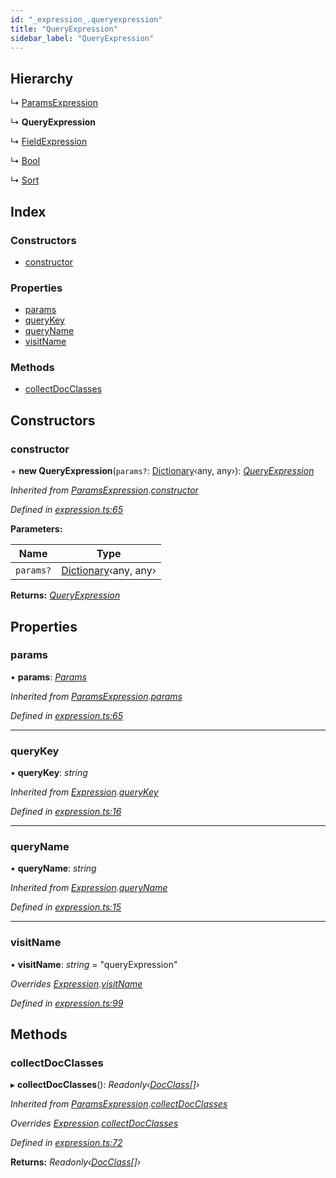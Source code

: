 ```yaml
---
id: "_expression_.queryexpression"
title: "QueryExpression"
sidebar_label: "QueryExpression"
---
```


## Hierarchy

  ↳ [ParamsExpression](_expression_.paramsexpression.md)

  ↳ **QueryExpression**

  ↳ [FieldExpression](_expression_.fieldexpression.md)

  ↳ [Bool](_expression_.bool.md)

  ↳ [Sort](_expression_.sort.md)

## Index

### Constructors

* [constructor](_expression_.queryexpression.md#constructor)

### Properties

* [params](_expression_.queryexpression.md#params)
* [queryKey](_expression_.queryexpression.md#querykey)
* [queryName](_expression_.queryexpression.md#queryname)
* [visitName](_expression_.queryexpression.md#visitname)

### Methods

* [collectDocClasses](_expression_.queryexpression.md#collectdocclasses)

## Constructors

###  constructor

\+ **new QueryExpression**(`params?`: [Dictionary](../modules/_types_.md#dictionary)‹any, any›): *[QueryExpression](_expression_.queryexpression.md)*

*Inherited from [ParamsExpression](_expression_.paramsexpression.md).[constructor](_expression_.paramsexpression.md#constructor)*

*Defined in [expression.ts:65](https://github.com/kindritskyiMax/elasticmagic-js/blob/c9215ce/src/expression.ts#L65)*

**Parameters:**

Name | Type |
------ | ------ |
`params?` | [Dictionary](../modules/_types_.md#dictionary)‹any, any› |

**Returns:** *[QueryExpression](_expression_.queryexpression.md)*

## Properties

###  params

• **params**: *[Params](_expression_.params.md)*

*Inherited from [ParamsExpression](_expression_.paramsexpression.md).[params](_expression_.paramsexpression.md#params)*

*Defined in [expression.ts:65](https://github.com/kindritskyiMax/elasticmagic-js/blob/c9215ce/src/expression.ts#L65)*

___

###  queryKey

• **queryKey**: *string*

*Inherited from [Expression](_expression_.expression.md).[queryKey](_expression_.expression.md#querykey)*

*Defined in [expression.ts:16](https://github.com/kindritskyiMax/elasticmagic-js/blob/c9215ce/src/expression.ts#L16)*

___

###  queryName

• **queryName**: *string*

*Inherited from [Expression](_expression_.expression.md).[queryName](_expression_.expression.md#queryname)*

*Defined in [expression.ts:15](https://github.com/kindritskyiMax/elasticmagic-js/blob/c9215ce/src/expression.ts#L15)*

___

###  visitName

• **visitName**: *string* = "queryExpression"

*Overrides [Expression](_expression_.expression.md).[visitName](_expression_.expression.md#visitname)*

*Defined in [expression.ts:99](https://github.com/kindritskyiMax/elasticmagic-js/blob/c9215ce/src/expression.ts#L99)*

## Methods

###  collectDocClasses

▸ **collectDocClasses**(): *Readonly‹[DocClass](../modules/_document_.md#docclass)[]›*

*Inherited from [ParamsExpression](_expression_.paramsexpression.md).[collectDocClasses](_expression_.paramsexpression.md#collectdocclasses)*

*Overrides [Expression](_expression_.expression.md).[collectDocClasses](_expression_.expression.md#collectdocclasses)*

*Defined in [expression.ts:72](https://github.com/kindritskyiMax/elasticmagic-js/blob/c9215ce/src/expression.ts#L72)*

**Returns:** *Readonly‹[DocClass](../modules/_document_.md#docclass)[]›*
